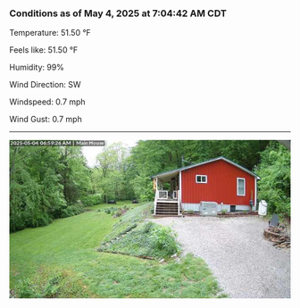 ### Conditions as of May 4, 2025 at 7:04:42 AM CDT 

Temperature: 51.50 &deg;F

Feels like: 51.50 &deg;F

Humidity: 99%

Wind Direction: SW

Windspeed: 0.7 mph

Wind Gust: 0.7 mph

---

<img src="./images/latest.jpeg"/>

